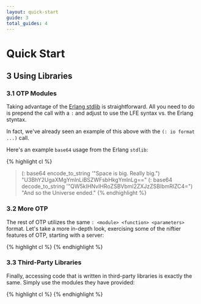 ```yaml
---
layout: quick-start
guide: 3
total_guides: 4
---
```

# Quick Start

## 3 Using Libraries

### 3.1 OTP Modules

Taking advantage of the
<a href="http://erldocs.com/R15B/index.html?i=734#stdlib">Erlang stdlib</a> is
straightforward. All you need to do is prepend the call with a ```:``` and
adjust to use the LFE syntax vs. the Erlang styntax.

In fact, we've already seen an example of this above with the ```(: io format ...)```
call.

Here's an example ```base64``` usage from the Erlang ```stdlib```:

{% highlight cl %}
> (: base64 encode_to_string '"Space is big. Really big.")
"U3BhY2UgaXMgYmlnLiBSZWFsbHkgYmlnLg=="
> (: base64 decode_to_string '"QW5kIHNvIHRoZSBVbml2ZXJzZSBlbmRlZC4=")
"And so the Universe ended."
{% endhighlight %}

### 3.2 More OTP

The rest of OTP utilizes the same ```: <module> <function> <parameters>```
format. Let's take a more in-depth look, exercising some of the niftier
features of OTP, starting with a server:

{% highlight cl %}
{% endhighlight %}


### 3.3 Third-Party Libraries

Finally, accessing code that is written in third-party libraries is exactly the
same. Simply use the modules they have provided:


{% highlight cl %}
{% endhighlight %}
